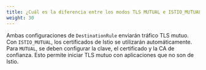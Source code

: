```yaml
---
title: ¿Cuál es la diferencia entre los modos TLS MUTUAL e ISTIO_MUTUAL?
weight: 30
---
```


Ambas configuraciones de `DestinationRule` enviarán tráfico TLS mutuo.
Con `ISTIO_MUTUAL`, los certificados de Istio se utilizarán automáticamente.
Para `MUTUAL`, se deben configurar la clave, el certificado y la CA de confianza.
Esto permite iniciar TLS mutuo con aplicaciones que no son de Istio.